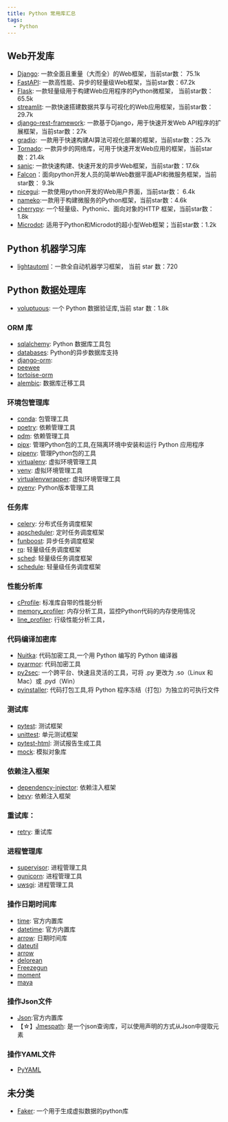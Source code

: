 ```yaml
---
title: Python 常用库汇总
tags:
  - Python
---
```



##    Web开发库
- [Django](https://github.com/django/django): 一款全面且重量（大而全）的Web框架，当前star数： 75.1k
- [FastAPI](https://github.com/tiangolo/fastapi): 一款高性能、异步的轻量级Web框架，当前star数：67.2k
- [Flask](https://github.com/pallets/flask): 一款轻量级用于构建Web应用程序的Python微框架， 当前star数：65.5k
- [streamlit](https://github.com/streamlit/streamlit): 一款快速搭建数据共享与可视化的Web应用框架，当前star数：29.7k
- [django-rest-framework](https://github.com/encode/django-rest-framework): 一款基于Django，用于快速开发Web API程序的扩展框架，当前star数：27k
- [gradio](https://github.com/gradio-app/gradio):  一款用于快速构建AI算法可视化部署的框架，当前star数：25.7k
- [Tornado](https://github.com/tornadoweb/tornado): 一款异步的网络库，可用于快速开发Web应用的框架，当前star数：21.4k
- [sanic](https://github.com/sanic-org/sanic): 一款快速构建、快速开发的异步Web框架，当前star数：17.6k
- [Falcon](https://github.com/falconry/falcon)：面向python开发人员的简单Web数据平面API和微服务框架，当前star数： 9.3k
- [nicegui](https://github.com/zauberzeug/nicegui): 一款使用python开发的Web用户界面，当前star数： 6.4k
- [nameko](https://github.com/nameko/nameko):一款用于构建微服务的Python框架，当前star数：4.6k
- [cherrypy](https://github.com/cherrypy/cherrypy): 一个轻量级、Pythonic、面向对象的HTTP 框架，当前star数：1.8k
- [Microdot](https://github.com/miguelgrinberg/microdot): 适用于Python和Microdot的超小型Web框架；当前star数：1.2k

## Python 机器学习库

- [lightautoml](https://github.com/sb-ai-lab/LightAutoML)：一款全自动机器学习框架， 当前 star 数：720

## Python 数据处理库

- [voluptuous](https://github.com/alecthomas/voluptuous): 一个 Python 数据验证库,当前 star 数：1.8k

### ORM 库

- [sqlalchemy](https://github.com/sqlalchemy/sqlalchemy): Python 数据库工具包
- [databases](https://github.com/encode/databases): Python的异步数据库支持
- [django-orm](https://pypi.org/project/django-orm/):
- [peewee](https://github.com/coleifer/peewee)
- [tortoise-orm](https://github.com/tortoise/tortoise-orm)
- [alembic](https://github.com/sqlalchemy/alembic): 数据库迁移工具

### 环境包管理库

- [conda](https://github.com/conda/conda): 包管理工具
- [poetry](https://github.com/python-poetry/poetry): 依赖管理工具
- [pdm](https://github.com/pdm-project/pdm): 依赖管理工具
- [pipx](https://github.com/pipxproject/pipx): 管理Python包的工具,在隔离环境中安装和运行 Python 应用程序
- [pipenv](https://github.com/pypa/pipenv): 管理Python包的工具
- [virtualenv](https://github.com/pypa/virtualenv): 虚拟环境管理工具
- [venv](https://docs.python.org/zh-cn/3/library/venv.html): 虚拟环境管理工具
- [virtualenvwrapper](https://github.com/virtualenvwrapper/virtualenvwrapper): 虚拟环境管理工具
- [pyenv](https://github.com/pyenv/pyenv): Python版本管理工具

### 任务库

- [celery](https://github.com/celery/celery): 分布式任务调度框架
- [apscheduler](https://github.com/agronholm/apscheduler): 定时任务调度框架
- [funboost](https://github.com/ydf0509/funboost): 异步任务调度框架
- [rq](https://github.com/rq/rq): 轻量级任务调度框架
- [sched](https://docs.python.org/3/library/sched.html): 轻量级任务调度框架
- [schedule](https://github.com/dbader/schedule): 轻量级任务调度框架

### 性能分析库

- [cProfile](https://docs.python.org/zh-cn/3/library/profile.html): 标准库自带的性能分析
- [memory_profiler](https://github.com/pythonprofilers/memory_profiler): 内存分析工具，监控Python代码的内存使用情况
- [line_profiler](https://github.com/rkern/line_profiler): 行级性能分析工具，

### 代码编译加密库

- [Nuitka](https://github.com/Nuitka/Nuitka): 代码加密工具,一个用 Python 编写的 Python 编译器
- [pyarmor](https://github.com/dashingsoft/pyarmor): 代码加密工具
- [py2sec](https://github.com/cckuailong/py2sec): 一个跨平台、快速且灵活的工具，可将 .py 更改为 .so（Linux 和 Mac）或 .pyd（Win）
- [pyinstaller](https://github.com/pyinstaller/pyinstaller): 代码打包工具,将 Python 程序冻结（打包）为独立的可执行文件

### 测试库

- [pytest](https://github.com/pytest-dev/pytest): 测试框架
- [unittest](https://github.com/python/cpython/tree/3.11/Lib/unittest): 单元测试框架
- [pytest-html](https://github.com/pytest-dev/pytest-html): 测试报告生成工具
- [mock](https://github.com/testing-cabal/mock): 模拟对象库

### 依赖注入框架

- [dependency-injector](https://github.com/ets-labs/python-dependency-injector): 依赖注入框架
- [bevy](https://github.com/ZechCodes/Bevy): 依赖注入框架

### 重试库：

- [retry](https://github.com/invl/retry): 重试库

### 进程管理库

- [supervisor](https://github.com/Supervisor/supervisor): 进程管理工具
- [gunicorn](https://github.com/benoitc/gunicorn): 进程管理工具
- [uwsgi](https://github.com/unbit/uwsgi): 进程管理工具

### 操作日期时间库

- [time](https://docs.python.org/zh-cn/3/library/time.html): 官方内置库
- [datetime](https://docs.python.org/zh-cn/3/library/datetime.html): 官方内置库
- [arrow](https://github.com/arrow-py/arrow): 日期时间库
- [dateutil](https://dateutil.readthedocs.io/en/stable/)
- [arrow](https://github.com/arrow-py/arrow)
- [delorean](https://github.com/myusuf3/delorean)
- [Freezegun](https://github.com/spulec/freezegun)
- [moment](https://github.com/zachwill/moment)
- [maya](https://github.com/kennethreitz/maya)

### 操作Json文件

-  [Json](https://docs.python.org/zh-cn/3/library/json.html):官方内置库 
-  【☆】[Jmespath](https://github.com/jmespath/jmespath.py): 是一个json查询库，可以使用声明的方式从Json中提取元素 

### 操作YAML文件

- [PyYAML](https://github.com/yaml/pyyaml)

## 未分类

- [Faker](https://github.com/joke2k/faker): 一个用于生成虚拟数据的python库

